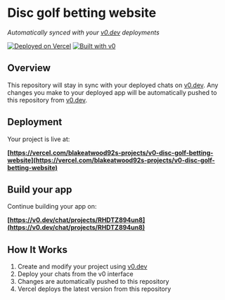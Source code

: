 # Disc golf betting website

*Automatically synced with your [v0.dev](https://v0.dev) deployments*

[![Deployed on Vercel](https://img.shields.io/badge/Deployed%20on-Vercel-black?style=for-the-badge&logo=vercel)](https://vercel.com/blakeatwood92s-projects/v0-disc-golf-betting-website)
[![Built with v0](https://img.shields.io/badge/Built%20with-v0.dev-black?style=for-the-badge)](https://v0.dev/chat/projects/RHDTZ894un8)

## Overview

This repository will stay in sync with your deployed chats on [v0.dev](https://v0.dev).
Any changes you make to your deployed app will be automatically pushed to this repository from [v0.dev](https://v0.dev).

## Deployment

Your project is live at:

**[https://vercel.com/blakeatwood92s-projects/v0-disc-golf-betting-website](https://vercel.com/blakeatwood92s-projects/v0-disc-golf-betting-website)**

## Build your app

Continue building your app on:

**[https://v0.dev/chat/projects/RHDTZ894un8](https://v0.dev/chat/projects/RHDTZ894un8)**

## How It Works

1. Create and modify your project using [v0.dev](https://v0.dev)
2. Deploy your chats from the v0 interface
3. Changes are automatically pushed to this repository
4. Vercel deploys the latest version from this repository